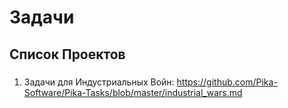 # Задачи
## Список Проектов
###
1. Задачи для Индустриальных Войн: https://github.com/Pika-Software/Pika-Tasks/blob/master/industrial_wars.md
